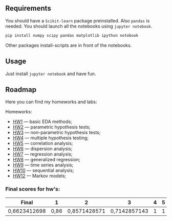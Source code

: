 ## Requirements

You should have a `Scikit-learn` package preinstalled. Also `pandas` is needed. You should launch all the notebooks using `jupyter notebook`.
```bash
pip install numpy scipy pandas matplotlib ipython notebook
```
Other packages install-scripts are in front of the notebooks. 

## Usage
Just install `jupyter notebook` and have fun.

## Roadmap
Here you can find my homeworks and labs:

Homeworks:
* [HW1](https://github.com/yk4r2/AppliedStats/tree/main/MIPT/homeworks/HW1) — basic EDA methods;
* [HW2](https://github.com/yk4r2/AppliedStats/tree/main/MIPT/homeworks/HW2) — parametric hypothesis tests;
* [HW3](https://github.com/yk4r2/AppliedStats/tree/main/MIPT/homeworks/HW3) — non-parametric hypothesis tests;
* [HW4](https://github.com/yk4r2/AppliedStats/tree/main/MIPT/homeworks/HW4) — multiple hypothesis testing;
* [HW5](https://github.com/yk4r2/AppliedStats/tree/main/MIPT/homeworks/HW5) — correlation analysis;
* [HW6](https://github.com/yk4r2/AppliedStats/tree/main/MIPT/homeworks/HW6) — dispersion analysis;
* [HW7](https://github.com/yk4r2/AppliedStats/tree/main/MIPT/homeworks/HW7) — regression analysis;
* [HW8](https://github.com/yk4r2/AppliedStats/tree/main/MIPT/homeworks/HW8) — generalized regression;
* [HW9](https://github.com/yk4r2/AppliedStats/tree/main/MIPT/homeworks/HW9) — time series analysis;
* [HW10](https://github.com/yk4r2/AppliedStats/tree/main/MIPT/homeworks/HW10) — sequential analysis;
* [HW12](https://github.com/yk4r2/AppliedStats/tree/main/MIPT/homeworks/HW12) — Markov models;


### Final scores for hw's:

| Final        | 1    | 2            | 3            | 4 | 5 | 6 | 7   | 8   | 9 | 10   | 11 | 12           |
|--------------|------|--------------|--------------|---|---|---|-----|-----|---|------|----|--------------|
| 0,6623412698 | 0,86 | 0,8571428571 | 0,7142857143 | 1 | 1 | 0 | 0,6 | 0,5 | 1 | 0,75 |  0 | 0,6666666667 |
